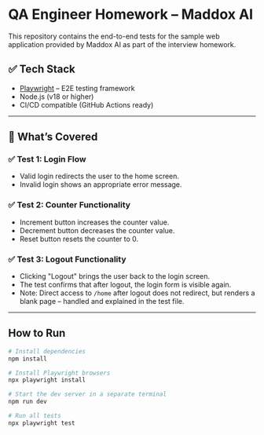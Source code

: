 # QA Engineer Homework – Maddox AI

This repository contains the end-to-end tests for the sample web application provided by Maddox AI as part of the interview homework.

## ✅ Tech Stack
- [Playwright](https://playwright.dev/) – E2E testing framework
- Node.js (v18 or higher)
- CI/CD compatible (GitHub Actions ready)

---

## 🧪 What’s Covered

### ✅ Test 1: Login Flow
- Valid login redirects the user to the home screen.
- Invalid login shows an appropriate error message.

### ✅ Test 2: Counter Functionality
- Increment button increases the counter value.
- Decrement button decreases the counter value.
- Reset button resets the counter to 0.

### ✅ Test 3: Logout Functionality
- Clicking "Logout" brings the user back to the login screen.
- The test confirms that after logout, the login form is visible again.
- Note: Direct access to `/home` after logout does not redirect, but renders a blank page – handled and explained in the test file.

---

##  How to Run

```bash
# Install dependencies
npm install

# Install Playwright browsers
npx playwright install

# Start the dev server in a separate terminal
npm run dev

# Run all tests
npx playwright test